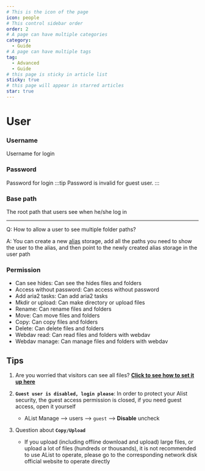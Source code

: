 ```yaml
---
# This is the icon of the page
icon: people
# This control sidebar order
order: 2
# A page can have multiple categories
category:
  - Guide
# A page can have multiple tags
tag:
  - Advanced
  - Guide
# this page is sticky in article list
sticky: true
# this page will appear in starred articles
star: true
---
```


# User
### **Username**
Username for login
### **Password**
Password for login
:::tip
Password is invalid for guest user.
:::

### **Base path**
The root path that users see when he/she log in

-----

Q: How to allow a user to see multiple folder paths?

A: You can create a new [alias](alias.md) storage, add all the paths you need to show the user to the alias, and then point to the newly created alias storage in the user path

### **Permission**
- Can see hides: Can see the hides files and folders
- Access without password: Can access without password
- Add aria2 tasks: Can add aria2 tasks
- Mkdir or upload: Can make directory or upload files
- Rename: Can rename files and folders
- Move: Can move files and folders
- Copy: Can copy files and folders
- Delete: Can delete files and folders
- Webdav read: Can read files and folders with webdav
- Webdav manage: Can manage files and folders with webdav

## **Tips**

1. Are you worried that visitors can see all files? [**Click to see how to set it up here**](../../faq/why.md#how-do-i-set-it-so-that-visitors-can-only-see-the-content-after-logging-in)

2. **`Guest user is disabled, login please`**: In order to protect your Alist security, the guest access permission is closed, if you need guest access, open it yourself 
   - AList Manage --> users --> `guest` -->  **Disable** uncheck
3. Question about **`Copy/Upload`**

   - If you upload (including offline download and upload) large files, or upload a lot of files (hundreds or thousands), it is not recommended to use AList to operate, please go to the corresponding network disk official website to operate directly